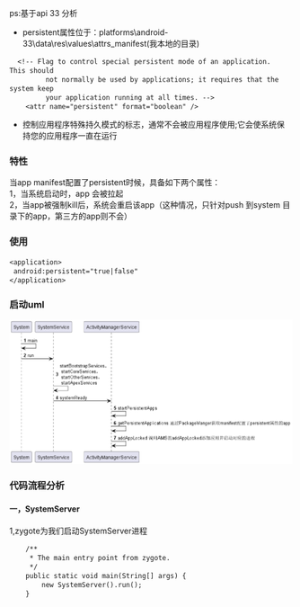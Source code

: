 ps:基于api 33 分析

* persistent属性位于：platforms\android-33\data\res\values\attrs_manifest(我本地的目录)

```
  <!-- Flag to control special persistent mode of an application.  This should
         not normally be used by applications; it requires that the system keep
         your application running at all times. -->
    <attr name="persistent" format="boolean" />
```
* 控制应用程序特殊持久模式的标志，通常不会被应用程序使用;它会使系统保持您的应用程序一直在运行


### 特性
当app manifest配置了persistent时候，具备如下两个属性：</br>
1，当系统启动时，app 会被拉起</br>
2，当app被强制kill后，系统会重启该app（这种情况，只针对push 到system 目录下的app，第三方的app则不会）

### 使用
```
<application>
 android:persistent="true|false"
</application>
```

### 启动uml
![alt text](启动流程.png)

### 代码流程分析

#### 一，SystemServer

1,zygote为我们启动SystemServer进程
```
    /**
     * The main entry point from zygote.
     */
    public static void main(String[] args) {
        new SystemServer().run();
    }

```


```

```

